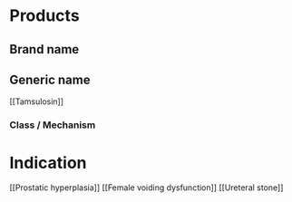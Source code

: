 # Products

## Brand name


## Generic name
[[Tamsulosin]]

### Class / Mechanism


# Indication
[[Prostatic hyperplasia]]
[[Female voiding dysfunction]]
[[Ureteral stone]]